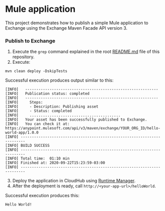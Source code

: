 # Mule application

This project demonstrates how to publish a simple Mule application to Exchange using the Exchange Maven Facade API version 3.

### Publish to Exchange

1. Execute the `grep` command explained in the root [README.md](../README.md) file of this repository.
2. Execute:

```
mvn clean deploy -DskipTests
```

Successful execution produces output similar to this:

```
[INFO]   ------------------------------------------------------------
[INFO]   Publication status: completed
[INFO]   ------------------------------------------------------------
[INFO]     Steps:
[INFO]     - Description: Publishing asset
[INFO]     - Status: completed
[INFO]     .........................................
[INFO]   Your asset has been successfully published to Exchange.
[INFO]   You can check it at: https://anypoint.mulesoft.com/api/v3/maven/exchange/YOUR_ORG_ID/hello-world-app/1.0.0
[INFO] ------------------------------------------------------------------------
[INFO] BUILD SUCCESS
[INFO] ------------------------------------------------------------------------
[INFO] Total time:  01:10 min
[INFO] Finished at: 2020-09-22T15:23:59-03:00
[INFO] ------------------------------------------------------------------------
```

3. Deploy the application in CloudHub using [Runtime Manager](https://docs.mulesoft.com/runtime-manager/deploying-to-cloudhub).
4. After the deployment is ready, call `http://<your-app-url>/helloWorld`.

Successful execution produces this:

```
Hello World!
```
